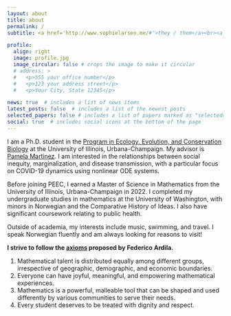 ```yaml
---
layout: about
title: about
permalink: /
subtitle: <a href='http://www.sophielarsen.me/#'>they / them</a><br><a href="mailto:sll4@illinois.edu">sll4 (at) illinois.edu</a>

profile:
  align: right
  image: profile.jpg
  image_circular: false # crops the image to make it circular
  # address: >
  #   <p>555 your office number</p>
  #   <p>123 your address street</p>
  #   <p>Your City, State 12345</p>

news: true  # includes a list of news items
latest_posts: false  # includes a list of the newest posts
selected_papers: false # includes a list of papers marked as "selected={true}"
social: true  # includes social icons at the bottom of the page
---
```


I am a Ph.D. student in the [Program in Ecology, Evolution, and Conservation Biology](https://peec.illinois.edu/) at the University of Illinois, Urbana-Champaign. My advisor is [Pamela Martinez](https://mcb.illinois.edu/faculty/profile/pamelapm/). I am interested in the relationships between social inequity, marginalization, and disease transmission, with a particular focus on COVID-19 dynamics using nonlinear ODE systems.

Before joining PEEC, I earned a Master of Science in Mathematics from the University of Illinois, Urbana-Champaign in 2022. I completed my undergraduate studies in mathematics at the University of Washington, with minors in Norwegian and the Comparative History of Ideas. I also have significant coursework relating to public health.

Outside of academia, my interests include music, swimming, and travel. I speak Norwegian fluently and am always looking for reasons to visit! 

**I strive to follow the [axioms](http://math.sfsu.edu/federico/Articles/noticesfinal.pdf) proposed by Federico Ardila.**

1. Mathematical talent is distributed equally among different groups, irrespective of geographic, demographic, and economic boundaries.
2. Everyone can have joyful, meaningful, and empowering mathematical experiences.
3. Mathematics is a powerful, malleable tool that can be shaped and used differently by various communities to serve their needs.
4. Every student deserves to be treated with dignity and respect.


<!-- Write your biography here. Tell the world about yourself. Link to your favorite [subreddit](http://reddit.com). You can put a picture in, too. The code is already in, just name your picture `prof_pic.jpg` and put it in the `img/` folder.

Put your address / P.O. box / other info right below your picture. You can also disable any of these elements by editing `profile` property of the YAML header of your `_pages/about.md`. Edit `_bibliography/papers.bib` and Jekyll will render your [publications page](/al-folio/publications/) automatically.

Link to your social media connections, too. This theme is set up to use [Font Awesome icons](http://fortawesome.github.io/Font-Awesome/) and [Academicons](https://jpswalsh.github.io/academicons/), like the ones below. Add your Facebook, Twitter, LinkedIn, Google Scholar, or just disable all of them. -->
